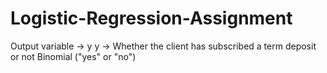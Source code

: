 # Logistic-Regression-Assignment
Output variable -> y
y -> Whether the client has subscribed a term deposit or not
Binomial ("yes" or "no")
